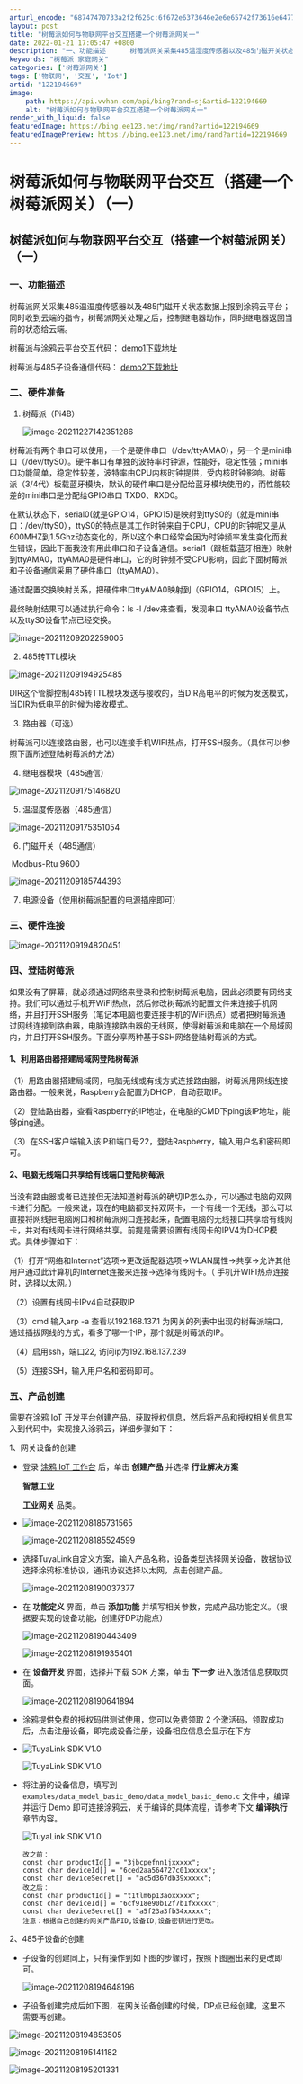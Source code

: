```yaml
---
arturl_encode: "68747470733a2f2f626c:6f672e6373646e2e6e65742f73616e64776963685f696f742f:61727469636c652f64657461696c732f313232313934363639"
layout: post
title: "树莓派如何与物联网平台交互搭建一个树莓派网关一"
date: 2022-01-21 17:05:47 +0800
description: "一、功能描述​      树莓派网关采集485温湿度传感器以及485门磁开关状态数据上报到涂鸦云平台"
keywords: "树莓派 家庭网关"
categories: ['树莓派网关']
tags: ['物联网', '交互', 'Iot']
artid: "122194669"
image:
    path: https://api.vvhan.com/api/bing?rand=sj&artid=122194669
    alt: "树莓派如何与物联网平台交互搭建一个树莓派网关一"
render_with_liquid: false
featuredImage: https://bing.ee123.net/img/rand?artid=122194669
featuredImagePreview: https://bing.ee123.net/img/rand?artid=122194669
---
```


# 树莓派如何与物联网平台交互（搭建一个树莓派网关）（一）

## 树莓派如何与物联网平台交互（搭建一个树莓派网关）（一）

### 一、功能描述

​树莓派网关采集485温湿度传感器以及485门磁开关状态数据上报到涂鸦云平台；同时收到云端的指令，树莓派网关处理之后，控制继电器动作，同时继电器返回当前的状态给云端。

树莓派与涂鸦云平台交互代码：
[demo1下载地址](https://github.com/Tuya-Community/Raspberry_PI_Gateway_connects_to_iot_platform.git)
  
树莓派与485子设备通信代码：
[demo2下载地址](https://github.com/Tuya-Community/485_sub-devices_connect_to_the_Raspberry_PI_gateway.git)

### 二、硬件准备

1. 树莓派（Pi4B）

   ![image-20211227142351286](https://i-blog.csdnimg.cn/blog_migrate/74beac09219f94ac4b329e64cc331434.png)

​树莓派有两个串口可以使用，一个是硬件串口（/dev/ttyAMA0），另一个是mini串口（/dev/ttyS0）。硬件串口有单独的波特率时钟源，性能好，稳定性强；mini串口功能简单，稳定性较差，波特率由CPU内核时钟提供，受内核时钟影响。树莓派（3/4代）板载蓝牙模块，默认的硬件串口是分配给蓝牙模块使用的，而性能较差的mini串口是分配给GPIO串口 TXD0、RXD0。

​在默认状态下，serial0(就是GPIO14，GPIO15)是映射到ttyS0的（就是mini串口：/dev/ttyS0），ttyS0的特点是其工作时钟来自于CPU，CPU的时钟呢又是从600MHZ到1.5Ghz动态变化的，所以这个串口经常会因为时钟频率发生变化而发生错误，因此下面我没有用此串口和子设备通信。serial1（跟板载蓝牙相连）映射到ttyAMA0，ttyAMA0是硬件串口，它的时钟频不受CPU影响，因此下面树莓派和子设备通信采用了硬件串口（ttyAMA0）。
  
通过配置交换映射关系，把硬件串口ttyAMA0映射到（GPIO14，GPIO15）上。

最终映射结果可以通过执行命令：ls -l /dev来查看，发现串口 ttyAMA0设备节点以及ttyS0设备节点已经交换。
  
![image-20211209202259005](https://i-blog.csdnimg.cn/blog_migrate/8b3c03bd8380a0615f6cac7145002b9a.png)
  
2. 485转TTL模块
  
![image-20211209194925485](https://i-blog.csdnimg.cn/blog_migrate/8da2b93e17a999ecb479613cd6536674.png)
  
DIR这个管脚控制485转TTL模块发送与接收的，当DIR高电平的时候为发送模式，当DIR为低电平的时候为接收模式。
  
3. 路由器（可选）
  
树莓派可以连接路由器，也可以连接手机WIFI热点，打开SSH服务。（具体可以参照下面所述登陆树莓派的方法）
  
4. 继电器模块（485通信）
  
![image-20211209175146820](https://i-blog.csdnimg.cn/blog_migrate/c7abac267c62095fa57ed0ba7bbaa3b6.png)
  
5. 温湿度传感器（485通信）

![image-20211209175351054](https://i-blog.csdnimg.cn/blog_migrate/dbd0ddb57fb61f642eb961024ddbad2c.png)
  
6. 门磁开关（485通信）

​ Modbus-Rtu 9600
  
![image-20211209185744393](https://i-blog.csdnimg.cn/blog_migrate/dac4bad0f7e6c6eefaa4967fd3c57ae4.png)
  
7. 电源设备（使用树莓派配置的电源插座即可）

### 三、硬件连接

![image-20211209194820451](https://i-blog.csdnimg.cn/blog_migrate/1f5e0f8fc2cba5283886580bdb3089e4.png)

### 四、登陆树莓派

​ 如果没有了屏幕，就必须通过网络来登录和控制树莓派电脑，因此必须要有网络支持。我们可以通过手机开WiFi热点，然后修改树莓派的配置文件来连接手机网络，并且打开SSH服务（笔记本电脑也要连接手机的WiFi热点）或者把树莓派通过网线连接到路由器，电脑连接路由器的无线网，使得树莓派和电脑在一个局域网内，并且打开SSH服务。下面分享两种基于SSH网络登陆树莓派的方式。

#### 1、利用路由器搭建局域网登陆树莓派

​ （1）用路由器搭建局域网，电脑无线或有线方式连接路由器，树莓派用网线连接路由器。一般来说，Raspberry会配置为DHCP，自动获取IP。
  
​ （2）登陆路由器，查看Raspberry的IP地址，在电脑的CMD下ping该IP地址，能够ping通。
  
​ （3）在SSH客户端输入该IP和端口号22，登陆Raspberry，输入用户名和密码即可。

#### 2、电脑无线端口共享给有线端口登陆树莓派

​ 当没有路由器或者已连接但无法知道树莓派的确切IP怎么办，可以通过电脑的双网卡进行分配。一般来说，现在的电脑都支持双网卡，一个有线一个无线，那么可以直接将网线把电脑网口和树莓派网口连接起来，配置电脑的无线接口共享给有线网卡，并对有线网卡进行网络共享。前提是需要设置有线网卡的IPV4为DHCP模式。具体步骤如下：

​ （1）打开“网络和Internet”选项->更改适配器选项->WLAN属性->共享->允许其他用户通过此计算机的Internet连接来连接->选择有线网卡。（ 手机开WIFI热点连接时，选择以太网。）
  
​ （2）设置有线网卡IPv4自动获取IP
  
​ （3）cmd 输入arp -a 查看以192.168.137.1 为网关的列表中出现的树莓派端口，通过插拔网线的方式，看多了哪一个IP，那个就是树莓派的IP。
  
​ （4）启用ssh，端口22, 访问ip为192.168.137.239
  
​ （5）连接SSH，输入用户名和密码即可。

### 五、产品创建

需要在涂鸦 IoT 开发平台创建产品，获取授权信息，然后将产品和授权相关信息写入到代码中，实现接入涂鸦云，详细步骤如下：

1、网关设备的创建

* 登录
  [涂鸦 IoT 工作台](https://developer.tuya.com/cn/docs/iot-device-dev/www.tuya.com)
  后，单击
  **创建产品**
  并选择
  **行业解决方案**
  >
  **智慧工业**
  >
  **工业网关**
  品类。
* ![image-20211208185731565](https://i-blog.csdnimg.cn/blog_migrate/46feff986c22545f7680c5f0073b0b02.png)
    
  ![image-20211208185524599](https://i-blog.csdnimg.cn/blog_migrate/808a7c29be5a8a57f5db96c813b38d76.png)
* 选择TuyaLink自定义方案，输入产品名称，设备类型选择网关设备，数据协议选择涂鸦标准协议，通讯协议选择以太网，点击创建产品。

  ![image-20211208190037377](https://i-blog.csdnimg.cn/blog_migrate/716aae6b325d8b6c27e3f84f8ca5cd7f.png)
* 在
  **功能定义**
  界面，单击
  **添加功能**
  并填写相关参数，完成产品功能定义。（根据要实现的设备功能，创建好DP功能点）

  ![image-20211208190443409](https://i-blog.csdnimg.cn/blog_migrate/95b50c3dee11865e905b7706e75d41ca.png)
    
  ![image-20211208191935401](https://i-blog.csdnimg.cn/blog_migrate/2fc93187730f494bf9597bbaffe91c15.png)
* 在
  **设备开发**
  界面，选择并下载 SDK 方案，单击
  **下一步**
  进入激活信息获取页面。
    
  ![image-20211208190641894](https://i-blog.csdnimg.cn/blog_migrate/a39b1572d88e543177b43cb4f9254edd.png)
* 涂鸦提供免费的授权码供测试使用，您可以免费领取 2 个激活码，领取成功后，点击注册设备，即完成设备注册，设备相应信息会显示在下方
* ![TuyaLink SDK V1.0](https://i-blog.csdnimg.cn/blog_migrate/c4e6c3acbe725915402b4df8a28beaee.png)

  ![TuyaLink SDK V1.0](https://i-blog.csdnimg.cn/blog_migrate/38fdcb57bf3a35432c16215eab98e72b.png)
* 将注册的设备信息，填写到
  `examples/data_model_basic_demo/data_model_basic_demo.c`
  文件中，编译并运行 Demo 即可连接涂鸦云，关于编译的具体流程，请参考下文
  **编译执行**
  章节内容。

  ![TuyaLink SDK V1.0](https://i-blog.csdnimg.cn/blog_migrate/63e956c05df6698b9a1bf592f34173bd.png)

  ```
  改之前：
  const char productId[] = "3jbcpefnn1jxxxxx";
  const char deviceId[] = "6ced2aa564727c01xxxxx";
  const char deviceSecret[] = "ac5d367db39xxxxx";
  改之后：
  const char productId[] = "t1tlm6p13aoxxxxx";
  const char deviceId[] = "6cf918e90b12f7b1fxxxxx";
  const char deviceSecret[] = "a5f23a3fb34xxxxx";
  注意：根据自己创建的网关产品PID,设备ID,设备密钥进行更改。

  ```

2、485子设备的创建

* ​ 子设备的创建同上，只有操作到如下图的步骤时，按照下图圈出来的更改即可。

  ![image-20211208194648196](https://i-blog.csdnimg.cn/blog_migrate/6db59fbe27b96d4191fb9b729caf6a7f.png)
* 子设备创建完成后如下图，在网关设备创建的时候，DP点已经创建，这里不需要再创建。

![image-20211208194853505](https://i-blog.csdnimg.cn/blog_migrate/e913500daa98b6cfa78bfabdfe514254.png)

![image-20211208195141182](https://i-blog.csdnimg.cn/blog_migrate/7eceb079c03aeffa9811a2e334cb75e6.png)

![image-20211208195201331](https://i-blog.csdnimg.cn/blog_migrate/474edae20b51e801c9bb4e534867d9da.png)